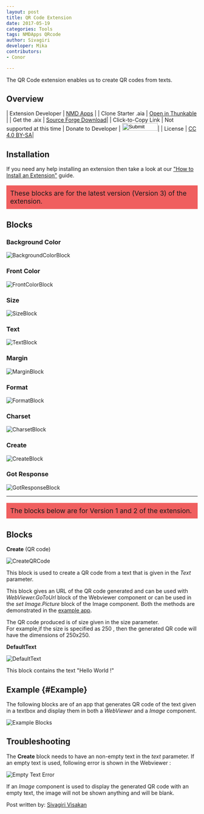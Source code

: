 ```yaml
---
layout: post
title: QR Code Extension
date: 2017-05-19
categories: Tools
tags: NMDApps QRcode
author: Sivagiri
developer: Mika
contributors:
- Conor

---
```



The QR Code extension enables us to create QR codes from texts.
<!-- more -->

## Overview

| Extension Developer | <a href="https://nmd-apps.jimdo.com/extensions/nmd-extensions/#3" target="_blank">NMD Apps</a> |
| Clone Starter .aia | <a href="http://app.thunkable.com/?repo=raw.githubusercontent.com/domhnallohanlon/thunkable_extensions/gh-pages/assets/aia_repo/QR_code_extension_starter_template/QR_code_extension_starter_template.asc" class="flat_btn" target="_blank" > Open in Thunkable</a> |
| Get the .aix | <a href="https://sourceforge.net/projects/released/files/com.NMD.QrCode.aix/download" >Source Forge Download</a>|
| Click-to-Copy Link | <a href="#" id="copyButton" hidden>com.NMD.QrCode.aix</a> Not supported at this time
| Donate to Developer | <a href="https://www.paypal.com/cgi-bin/webscr?cmd=_s-xclick&hosted_button_id=4KKW3W2H3WU9N" target="_blank"><input type="image" src="http://domhnallohanlon.com/thunkable_extensions/assets/images/donate_pp.png" width="94px" height="20px"></a>|
| License | <a href="https://creativecommons.org/licenses/by-sa/4.0/" target="_blank">CC 4.0 BY-SA</a>|


## Installation

If you need any help installing an extension then take a look at our <a href="http://domhnallohanlon.com/thunkable_extensions/about.html#how_to">"How to Install an Extension"</a> guide.

<p style="background-color:#F05F5F;font-size:125%; padding: 10px">
These blocks are for the latest version (Version 3) of the extension.
</p>

## Blocks
### Background Color
<img src="http://domhnallohanlon.com/thunkable_extensions/assets/post_assets/qr_code_extension/v3/BackgroundColorBlock.png" alt="BackgroundColorBlock">

### Front Color
<img src="http://domhnallohanlon.com/thunkable_extensions/assets/post_assets/qr_code_extension/v3/FrontColorBlock.png" alt="FrontColorBlock">

### Size
<img src="http://domhnallohanlon.com/thunkable_extensions/assets/post_assets/qr_code_extension/v3/SizeBlock.png" alt="SizeBlock">

### Text
<img src="http://domhnallohanlon.com/thunkable_extensions/assets/post_assets/qr_code_extension/v3/TextBlock.png" alt="TextBlock">

### Margin
<img src="http://domhnallohanlon.com/thunkable_extensions/assets/post_assets/qr_code_extension/v3/MarginBlock.png" alt="MarginBlock">

### Format
<img src="http://domhnallohanlon.com/thunkable_extensions/assets/post_assets/qr_code_extension/v3/FormatBlock.png" alt="FormatBlock">

### Charset
<img src="http://domhnallohanlon.com/thunkable_extensions/assets/post_assets/qr_code_extension/v3/CharsetBlock.png" alt="CharsetBlock">

### Create
<img src="http://domhnallohanlon.com/thunkable_extensions/assets/post_assets/qr_code_extension/v3/CreateBlock.png" alt="CreateBlock">

### Got Response
<img src="http://domhnallohanlon.com/thunkable_extensions/assets/post_assets/qr_code_extension/v3/GotResponseBlock.png" alt="GotResponseBlock">

<hr/>

<p style="background-color:#F05F5F;font-size:125%; padding: 10px">
The blocks below are for Version 1 and 2 of the extension.
</p>

## Blocks

**Create** (QR code)

![CreateQRCode](https://github.com/domhnallohanlon/thunkable_extensions/blob/gh-pages/assets/post_assets/v1/qr_code_extension/CreateQR.png?raw=true)

This block is used to create a QR code from a text that is given in the _Text_ parameter.

This block gives an URL of the QR code generated and can be used with _WebViewer.GoToUrl_ block of the Webviewer component or can be used in the _set Image.Picture_ block of the Image component.
Both the methods are demonstrated in the [example app](#Example).

The QR code produced is of size given in the size parameter.
<br>
For example,if the size is specified as 250 , then the generated QR code will have the dimensions of 250x250.


**DefaultText**

![DefaultText](https://github.com/domhnallohanlon/thunkable_extensions/blob/gh-pages/assets/post_assets/v1/qr_code_extension/Default%20Text.png?raw=true)

This block contains the text "Hello World !"

## Example {#Example}

The following blocks are of an app that generates QR code of the text given in a textbox and display them in both a _WebViewer_ and a _Image_ component.

![Example Blocks](https://github.com/domhnallohanlon/thunkable_extensions/blob/gh-pages/assets/post_assets/qr_code_extension/v1/blocks_example.png?raw=true)


## Troubleshooting

The **Create** block needs to have an non-empty text in the _text_ parameter.
If an empty text is used, following error is shown in the Webviewer :

![Empty Text Error](https://github.com/domhnallohanlon/thunkable_extensions/blob/gh-pages/assets/post_assets/qr_code_extension/v1/error1.jpg?raw=true)

If an _Image_ component is used to display the generated QR code with an empty text, the image will not be shown anything and will be blank.


Post written by:
<a href="http://community.thunkable.com/u/sivagiri_visakan/">Sivagiri Visakan</a>
<br>
